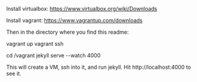 Install virtualbox:
https://www.virtualbox.org/wiki/Downloads

Install vagrant:
https://www.vagrantup.com/downloads

Then in the directory where you find this readme:

  vagrant up
  vagrant ssh

  cd /vagrant
  jekyll serve --watch 4000

This will create a VM, ssh into it, and run jekyll. Hit http://localhost:4000 to see it.